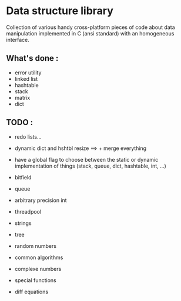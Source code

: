 # Data structure library

Collection of various handy cross-platform pieces of code about data manipulation implemented in C (ansi standard) with an homogeneous interface.

## What's done :

* error utility 
* linked list
* hashtable
* stack
* matrix
* dict

## TODO :

* redo lists...
* dynamic dict and hshtbl resize ==> + merge everything
* have a global flag to choose between the static or dynamic implementation of things (stack, queue, dict, hashtable, int, ...)

* bitfield
* queue
* arbitrary precision int
* threadpool
* strings
* tree

* random numbers
* common algorithms
* complexe numbers
* special functions
* diff equations